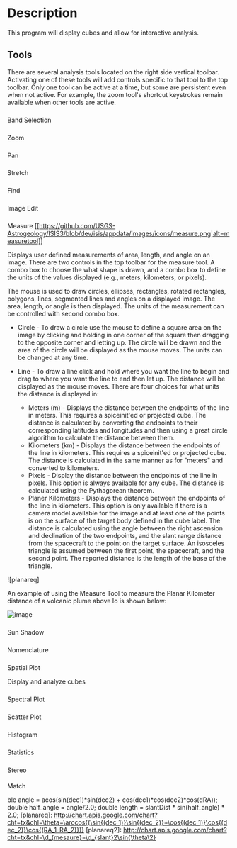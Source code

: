 # Description
This program will display cubes and allow for interactive analysis.

## Tools
There are several analysis tools located on the right side vertical toolbar. Activating one of these tools will
add controls specific to that tool to the top toolbar. Only one tool can be active at a time, but some are persistent even when not active. For example, the zoom tool's shortcut keystrokes remain available when other tools are active.

<!--- INSERT IMAGE OF THE SIDE TOOLBAR. --->

###
Band Selection

###
Zoom

###
Pan

### 
Stretch

###
Find

###
Image Edit

###
Measure [[https://github.com/USGS-Astrogeology/ISIS3/blob/dev/isis/appdata/images/icons/measure.png|alt=measuretool]]

Displays user defined measurements of area, length, and angle on an image. There are two controls in the top toolbar for the measure tool. A combo box to choose the what shape is drawn, and a combo box to define the units of the values displayed (e.g., meters, kilometers, or pixels).

<!--- INSERT SCREEN IMAGE HERE. consider highlighting the two controls --->

The mouse is used to draw circles, ellipses, rectangles, rotated rectangles, polygons, lines, segmented lines and angles on a displayed image. The area, length, or angle is then displayed. The units of the measurement can be controlled with second combo box.

* Circle - To draw a circle use the mouse to define a square area on the image by clicking and holding in one corner of the square then dragging to the opposite corner and letting up. The circle will be drawn and the area of the circle will be displayed as the mouse moves. The units can be changed at any time.

* Line - To draw a line click and hold where you want the line to begin and drag to where you want the line to end then let up. The distance will be displayed as the mouse moves. There are four choices for what units the distance is displayed in:
    - Meters (m) - Displays the distance between the endpoints of the line in meters. This requires a spiceinit'ed or projected cube. The distance is calculated by converting the endpoints to their corresponding latitudes and longitudes and then using a great circle algorithm to calculate the distance between them. 
    - Kilometers (km) - Displays the distance between the endpoints of the line in kilometers. This requires a spiceinit'ed or projected cube. The distance is calculated in the same manner as for "meters" and converted to kilometers.
    - Pixels - Display the distance between the endpoints of the line in pixels. This option is always available for any cube. The distance is calculated using the Pythagorean theorem.
    - Planer Kilometers - Displays the distance between the endpoints of the line in kilometers. This option is only available if there is a camera model available for the image and at least one of the points is on the surface of the target body defined in the cube label. The distance is calculated using the angle between the right ascension and declination of the two endpoints, and the slant range distance from the spacecraft to the point on the target surface. An isosceles triangle is assumed between the first point, the spacecraft, and the second point. The reported distance is the length of the base of the triangle. 
<!--- INSERT EQUATION HERE --->
![planareq]

An example of using the Measure Tool to measure the Planar Kilometer distance of a volcanic plume above Io is shown below: 

![image](https://user-images.githubusercontent.com/22879031/99570570-5d75de80-298f-11eb-977c-ddfcc97d7876.png)

###
Sun Shadow

###
Nomenclature

###
Spatial Plot

Display and analyze cubes


###
Spectral Plot

###
Scatter Plot

###
Histogram

###
Statistics

###
Stereo

####
Match

ble angle = acos(sin(dec1)*sin(dec2) + cos(dec1)*cos(dec2)*cos(dRA));
      double half_angle = angle/2.0;
      double length = slantDist * sin(half_angle) * 2.0;
[planareq]: http://chart.apis.google.com/chart?cht=tx&chl=\theta=\arccos{(\sin{(dec_1)}\sin{(dec_2)}+\cos{(dec_1)}\cos{(dec_2)}\cos{(RA_1-RA_2)})}
[planareq2]: http://chart.apis.google.com/chart?cht=tx&chl=\d_{mesaure}=\d_{slant}2\sin{\theta\2}
